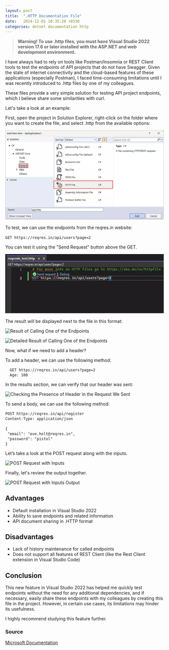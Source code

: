 ```yaml
---
layout: post
title:  ".HTTP Documentation File"
date:   2024-12-01 10:35:20 +0330
categories: dotnet documentation http
---
```


> **Warning! To use .http files, you must have Visual Studio 2022 version 17.6 or later installed with the ASP.NET and web development environment.**

I have always had to rely on tools like Postman/Insomnia or REST Client tools to test the endpoints of API projects that do not have Swagger. Given the state of internet connectivity and the cloud-based features of these applications (especially Postman), I faced time-consuming limitations until I was recently introduced to .http files by one of my colleagues.

These files provide a very simple solution for testing API project endpoints, which I believe share some similarities with curl.

Let's take a look at an example:

First, open the project in Solution Explorer, right-click on the folder where you want to create the file, and select .http from the available options:

![create .http file](../assets/images/thoughts/2024-12-01-dotnet-http-documentation-file/baqxskqlen5g.webp)

To test, we can use the endpoints from the reqres.in website:

 
 `GET https://reqres.in/api/users?page=2`

You can test it using the "Send Request" button above the GET.

![Send Request Button for Calling the Endpoint](../assets/images/thoughts/2024-12-01-dotnet-http-documentation-file/onevrv8uspqx.webp)

The result will be displayed next to the file in this format:

![Result of Calling One of the Endpoints
](../assets/images/thoughts/2024-12-01-dotnet-http-documentation-file/t7y9y1przncu.webp)

![Detailed Result of Calling One of the Endpoints
](../assets/images/thoughts/2024-12-01-dotnet-http-documentation-file/shuxvoicj2g5.webp)

Now, what if we need to add a header?

To add a header, we can use the following method:
 
```
  GET https://reqres.in/api/users?page=2
  Age: 100
```

In the results section, we can verify that our header was sent:

![Checking the Presence of Header in the Request We Sent
](../assets/images/thoughts/2024-12-01-dotnet-http-documentation-file/qzx6qztsjxfi.webp)

To send a body, we can use the following method:

 ```
POST https://reqres.in/api/register
Content-Type: application/json

{
  "email": "eve.holt@reqres.in",
  "password": "pistol"
}
```

Let’s take a look at the POST request along with the inputs.

![POST Request with Inputs
](../assets/images/thoughts/2024-12-01-dotnet-http-documentation-file/dlos3mwyknm6.webp)

Finally, let's review the output together.

![POST Request with Inputs Output
](../assets/images/thoughts/2024-12-01-dotnet-http-documentation-file/zgbws0az6p8y.webp)

## Advantages

- Default installation in Visual Studio 2022
- Ability to save endpoints and related information
- API document sharing in .HTTP format

## Disadvantages

- Lack of history maintenance for called endpoints
- Does not support all features of REST Client (like the Rest Client extension in Visual Studio Code)

## Conclusion
This new feature in Visual Studio 2022 has helped me quickly test endpoints without the need for any additional dependencies, and if necessary, easily share these endpoints with my colleagues by creating this file in the project. However, in certain use cases, its limitations may hinder its usefulness.

I highly recommend studying this feature further.

### Source
[Microsoft Documentation](https://learn.microsoft.com/en-us/aspnet/core/test/http-files)


